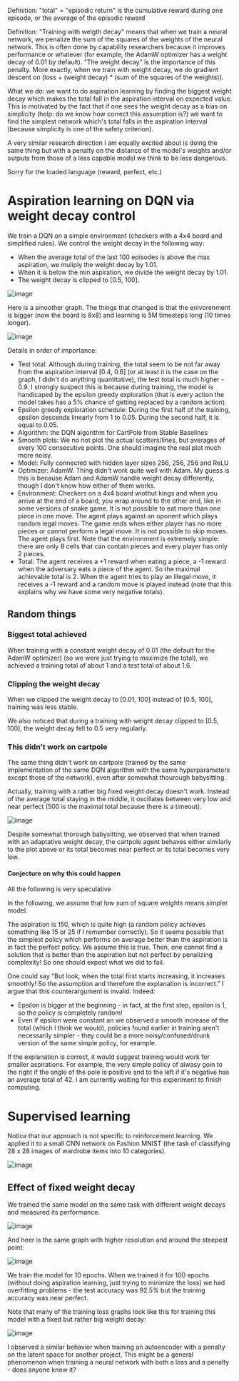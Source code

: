 Definition: "total" = "episodic return" is the cumulative reward during one episode, or the average of the episodic reward 

Definition: "Training with weigth decay" means that when we train a neural network, we penalize the sum of the squares of the weights of the neural network.
This is often done by capability researchers because it improves performance or whatever (for example, the AdamW optimizer has a weight decay of 0.01 by default).
"The weight decay" is the importance of this penalty.
More exactly, when we train with weight decay, we do gradient descent on (loss + (weight decay) * (sum of the squares of the weights)).

What we do: we want to do aspiration learning by finding the biggest weight decay which makes the total fall in the aspiration interval on expected value.
This is motivated by the fact that if one sees the weight decay as a bias on simplicity (help: do we know how correct this assumption is?) we want to find the simplest network which's total falls in the aspiration interval (because simplicity is one of the safety criterion).

A very similar research direction I am equally excited about is doing the same thing but with a penalty on the distance of the model's weights and/or outputs from those of a less capable model we think to be less dangerous.

Sorry for the loaded language (reward, perfect, etc.)

# Aspiration learning on DQN via weight decay control

We train a DQN on a simple environment (checkers with a 4x4 board and simplified rules).
We control the weight decay in the following way:
- When the average total of the last 100 episodes is above the max aspiration, we muliply the weight decay by 1.01.
- When it is below the min aspiration, we divide the weight decay by 1.01.
- The weight decay is clipped to [0.5, 100].

![image](images/checkers_weight_decay_scheduler.png)

Here is a smoother graph. The things that changed is that the enivorenment is bigger (now the board is 8x8) and learning is 5M timesteps long (10 times longer).

![image](images/checkers_weight_decay_scheduler_smoother.png)

Details in order of importance:
- Test total: Although during training, the total seem to be not far away from the aspiration interval [0.4, 0.6] (or at least it is the case on the graph, I didn't do anything quantitative), the test total is much higher - 0.9. I strongly suspect this is because during training, the model is handicaped by the epsilon greedy exploration (that is every action the model takes has a 5% chance of getting replaced by a random action).
- Epsilon greedy exploration schedule: During the first half of the training, epsilon descends linearly from 1 to 0.05. During the second half, it is equal to 0.05.
- Algorithm: the DQN algorithm for CartPole from Stable Baselines
- Smooth plots: We no not plot the actual scatters/lines, but averages of every 100 consecutive points. One should imagine the real plot much more noisy.
- Model: Fully connected with hidden layer sizes 256, 256, 256 and ReLU
- Optimizer: AdamW. Thing didn't work quite well with Adam. My guess is this is because Adam and AdamW handle weight decay differently, though I don't know how either of them works.
- Environment: Checkers on a 4x4 board wiothut kings and when you arrive at the end of a board, you wrap around to the other end, like in some versions of snake game. It is not possible to eat more than one piece in one move. The agent plays against an oponent which plays random legal moves. The game ends when either player has no more pieces or cannot perform a legal move. It is not possible to skip moves. The agent plays first. Note that the environment is extremely simple: there are only 8 cells that can contain pieces and every player has only 2 pieces.
- Total: The agent receives a +1 reward when eating a piece, a -1 reward when the adversary eats a piece of the agent. So the maximal achievable total is 2. When the agent tries to play an illegal move, it receives a -1 reward and a random move is played instead (note that this explains why we have some very negative totals).

## Random things

### Biggest total achieved

When training with a constant weight decay of 0.01 (the default for the AdamW optimizer) (so we were just trying to maximize the total), we achieved a training total of about 1 and a test total of about 1.6.

### Clipping the weight decay

When we clipped the weight decay to [0.01, 100] instead of [0.5, 100], training was less stable.

We also noticed that during a training with weight decay clipped to [0.5, 100], the weight decay fell to 0.5 very regularly.

### This didn't work on cartpole

The same thing didn't work on cartpole (trained by the same implementation of the same DQN algorithm with the same hyperparameters except those of the network), even after somewhat thourough babysitting.

Actually, training with a rather big fixed weight decay doesn't work.
Instead of the average total staying in the middle, it oscillates between very low and near perfect (500 is the maximal total because there is a timeout).

![image](images/cartpole_doesnt_work.png)

Despite somewhat thorough babysitting, we observed that when trained with an adaptative weight decay, the cartpole agent behaves either similarly to the plot above or its total becomes near perfect or its total becomes very low.

#### Conjecture on why this could happen

All the following is very speculative

In the following, we assume that low sum of square weights means simpler model.

The aspiration is 150, which is quite high (a random policy achieves something like 15 or 25 if I remember correctly).
So it seems possible that the simplest policy which performs on average better than the aspiration is in fact the perfect policy.
We assume this is true.
Then, one cannot find a solution that is better than the aspiration but not perfect by penalizing complexity!
So one should expect what we did to fail.

One could say "But look, when the total first starts increasing, it increases smoothly! So the assumption and therefore the explanation is incorrect."
I argue that this counterargument is invalid. Indeed:
- Epsilon is bigger at the beginning - in fact, at the first step, epsilon is 1, so the policy is completely random!
- Even if epsilon were constant an we observed a smooth increase of the total (which I think we would), policies found earlier in training aren't necessarily simpler - they could be a more noisy/confused/drunk version of the same simple policy, for example.

If the explanation is correct, it would suggest training would work for smaller aspirations.
For example, the very simple policy of alwasy goin to the right if the angle of the pole is positive and to the left if it's negative has an average total of 42.
I am currently waiting for this experiment to finish computing.

# Supervised learning

Notice that our approach is not specific to reinforcement learning.
We applied it to a small CNN network on Fashion MNIST (the task of classifying 28 x 28 images of wardrobe items into 10 categories).

![image](images/fashion_mnist_weight_decay_regulator.png)

## Effect of fixed weight decay

We trained the same model on the same task with different weight decays and measured its performance.

![image](images/fashion_mnist_different_weigth_decays.png)

And heer is the same graph with higher resolution and around the steepest point:

![image](images/fashion_mnist_different_weiht_decays_zoom.png)

We train the model for 10 epochs.
When we trained it for 100 epochs (without doing aspiration learning, just trying to minimize the loss) we had overfitting problems - the test accuracy was 92.5% but the training accuracy was near perfect.

Note that many of the training loss graphs look like this for training this model with a fixed but rather big weight decay:

![image](images/fashion_mnist_training.png)

I observed a similar behavior when training an autoencoder with a penalty on the latent space for another project.
This might be a general phenomenon when training a neural network with both a loss and a penalty - does anyone know it?
